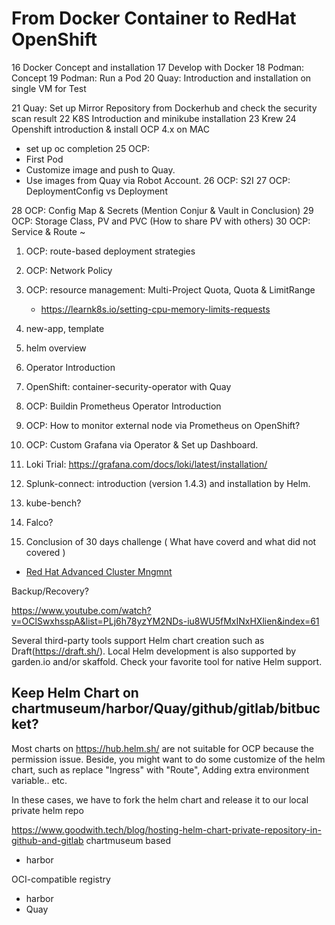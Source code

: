 From Docker Container to RedHat OpenShift
=========================================



16 Docker Concept and installation
17 Develop with Docker
18 Podman: Concept
19 Podman: Run a Pod
20 Quay: Introduction and installation on single VM for Test

21 Quay: Set up Mirror Repository from Dockerhub and check the security scan result
22 K8S Introduction and minikube installation
23 Krew
24 Openshift introduction & install OCP 4.x on MAC
  - set up oc completion
25 OCP:
  - First Pod
  - Customize image and push to Quay.
  - Use images from Quay via Robot Account.
26 OCP: S2I
27 OCP: DeploymentConfig vs Deployment


28 OCP: Config Map & Secrets (Mention Conjur & Vault in Conclusion)
29 OCP: Storage Class, PV and PVC (How to share PV with others)
30 OCP: Service & Route
~

1. OCP: route-based deployment strategies
2. OCP: Network Policy
3. OCP: resource management: Multi-Project Quota, Quota & LimitRange
    - https://learnk8s.io/setting-cpu-memory-limits-requests
4. new-app, template

5. helm overview
6. Operator Introduction
7. OpenShift: container-security-operator with Quay
8. OCP: Buildin Prometheus Operator Introduction
9. OCP: How to monitor external node via Prometheus on OpenShift?

10. OCP: Custom Grafana via Operator & Set up Dashboard.
11. Loki Trial: https://grafana.com/docs/loki/latest/installation/
12. Splunk-connect: introduction (version 1.4.3) and installation by Helm.
13. kube-bench?
14. Falco? 
15. Conclusion of 30 days challenge ( What have coverd and what did not covered )
  - [Red Hat Advanced Cluster Mngmnt](https://www.youtube.com/watch?v=lw6hIG2hmIs&list=PLj6h78yzYM2O1wlsM-Ma-RYhfT5LKq0XC&index=147)

Backup/Recovery?

https://www.youtube.com/watch?v=OClSwxhsspA&list=PLj6h78yzYM2NDs-iu8WU5fMxINxHXlien&index=61


Several third-party tools support Helm chart creation such as Draft(https://draft.sh/). Local Helm development is also supported by garden.io and/or skaffold. Check your favorite tool for native Helm support.




Keep Helm Chart on chartmuseum/harbor/Quay/github/gitlab/bitbucket?
-----------------------------

Most charts on https://hub.helm.sh/ are not suitable for OCP because the permission issue.
Beside, you might want to do some customize of the helm chart, such as replace "Ingress" with "Route", Adding extra environment variable.. etc.

In these cases, we have to fork the helm chart and release it to our local private helm repo

https://www.goodwith.tech/blog/hosting-helm-chart-private-repository-in-github-and-gitlab
chartmuseum based
- harbor


OCI-compatible registry
- harbor
- Quay